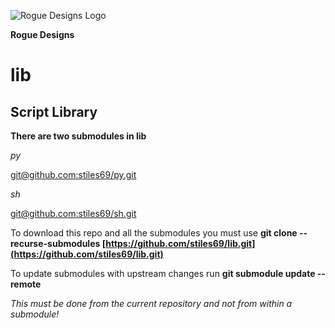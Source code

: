 ![Rogue Designs Logo](https://storage.googleapis.com/stiles-images/RogueLogo-256x158.png)

**Rogue Designs**
# lib

## Script Library ##

**There are two submodules in lib**

*py*

[git@github.com:stiles69/py.git](https://github.com/stiles69/py.git)

*sh*

[git@github.com:stiles69/sh.git](https://github.com/stiles69/sh.git)

To download this repo and all the submodules you must use **git clone --recurse-submodules [https://github.com/stiles69/lib.git](https://github.com/stiles69/lib.git)**

To update submodules with upstream changes run **git submodule update --remote**

*This must be done from the current repository and not from within a submodule!*

